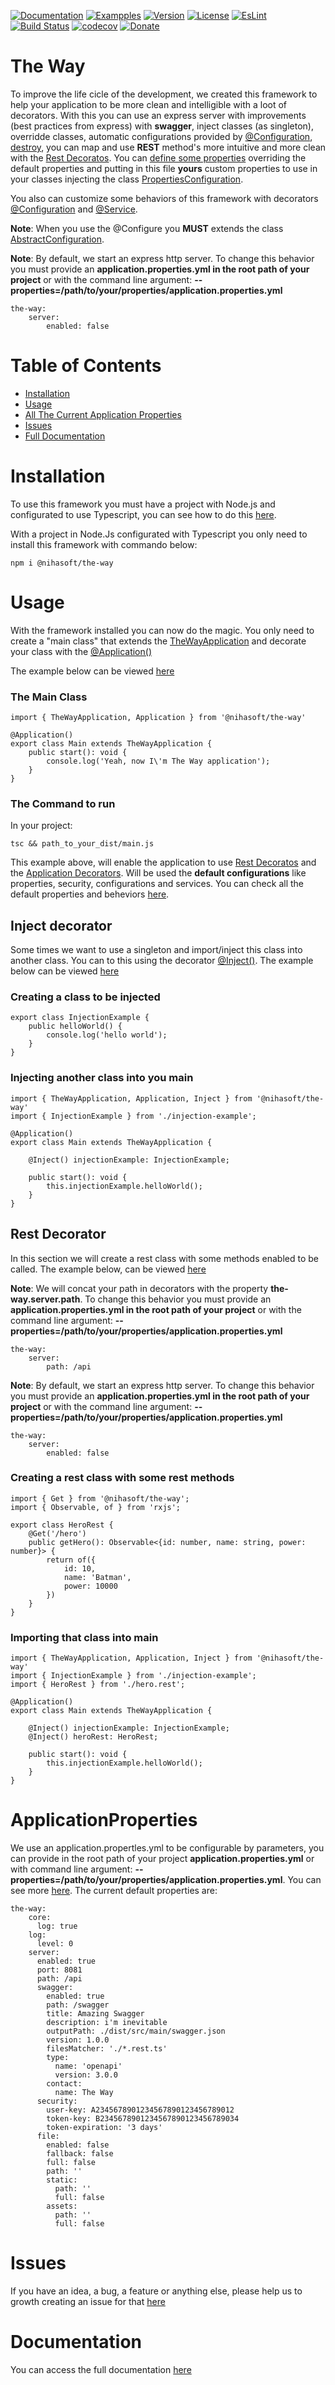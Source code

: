 [![Documentation](https://img.shields.io/badge/Documentation-lightseagreen.svg)](https://nihasoft.github.io/the-way/)
[![Exampples](https://img.shields.io/badge/Examples-lightseagreen.svg)](https://github.com/nihasoft/the-way-examples)
[![Version](https://img.shields.io/badge/Version-0.5.6-lightseagreen.svg)](https://www.npmjs.com/package/@nihasoft/the-way)
[![License](https://img.shields.io/badge/License-MIT-red.svg)](https://raw.githubusercontent.com/nihasoft/the-way/master/LICENSE)
[![EsLint](https://img.shields.io/badge/EsLint-Enabled-green.svg)](https://raw.githubusercontent.com/nihasoft/the-way/master/.eslintrc)
[![Build Status](https://travis-ci.com/nihasoft/the-way.svg?branch=master)](https://travis-ci.com/nihasoft/the-way)
[![codecov](https://codecov.io/gh/nihasoft/the-way/branch/master/graph/badge.svg)](https://codecov.io/gh/nihasoft/the-way)
[![Donate](https://img.shields.io/badge/%24-Donate-blue.svg)](https://nihasoft.github.io/the-way/donate)

# The Way
To improve the life cicle of the development, we created this framework to help your application to be more clean and intelligible with a loot of decorators.
With this you can use an express server with improvements (best practices from express) with **swagger**, inject classes (as singleton), overridde classes, automatic configurations provided by [@Configuration](https://nihasoft.github.io/the-way/guide/application-decorator#configure), [destroy](https://nihasoft.github.io/the-way/guide/core#destroy), you can map and use **REST** method's more intuitive and more clean with the [Rest Decoratos](https://nihasoft.github.io/the-way/guide/rest-decorator). You can [define some properties](https://nihasoft.github.io/the-way/guide/application-properties)  overriding the default properties and putting in this file **yours** custom properties to use in your classes injecting the  class [PropertiesConfiguration](https://nihasoft.github.io/the-way/guide/configurations#properties-configuration).

You also can customize some behaviors of this framework with decorators [@Configuration](https://nihasoft.github.io/the-way/guide/application-decorator#configure) and [@Service](https://nihasoft.github.io/the-way/guide/application-decorator#service).

**Note**: When you use  the @Configure you **MUST** extends the class [AbstractConfiguration](https://nihasoft.github.io/the-way/guide/configurations#abstract-configuration).

**Note**: By default, we start an express http server. To change this behavior you must provide an **application.properties.yml in the root path of your project** or with the command line argument: **--properties=/path/to/your/properties/application.properties.yml**


    the-way:
        server:
            enabled: false

# Table of Contents

- [Installation](#installation)
- [Usage](#usage)
- [All The Current Application Properties](#applicationproperties)
- [Issues](#issues)
- [Full Documentation](#documentation)

# Installation
To use this framework you must have a project with Node.js and configurated to use Typescript, you can see how to do this [here](https://nihasoft.github.io/the-way/guide/fast-setup#tsNode).

With a project in Node.Js configurated with Typescript you only need to install this framework with commando below:

    npm i @nihasoft/the-way

# Usage
With the framework installed you can now do the magic.
You only need to create a "main class" that extends the [TheWayApplication](https://nihasoft.github.io/the-way/guide/core#the-way-application) and decorate your class with the [@Application()](https://nihasoft.github.io/the-way/guide/application-decorator#application)

The example below can be viewed [here](https://nihasoft.github.io/the-way/guide/fast-setup#theWay)

### The Main Class

    import { TheWayApplication, Application } from '@nihasoft/the-way'

    @Application()
    export class Main extends TheWayApplication {
        public start(): void {
            console.log('Yeah, now I\'m The Way application');
        }
    }

### The Command to run

In your project:

    tsc && path_to_your_dist/main.js

This example above, will enable the application to use [Rest Decoratos](https://nihasoft.github.io/the-way/guide/rest-decorator) and the [Application Decorators](https://nihasoft.github.io/the-way/guide/application-decorator). Will be used the **default configurations** like properties, security, configurations and services. You can check all the default properties and beheviors [here](https://nihasoft.github.io/the-way/).

## Inject decorator
Some times we want to use a singleton and import/inject this class into another class. You can to this using the decorator [@Inject()](https://nihasoft.github.io/the-way/guide/application-decorator#inject). The example below can be viewed [here](https://nihasoft.github.io/the-way/guide/fast-setup#injection-example)

### Creating a class to be injected
    export class InjectionExample {
        public helloWorld() {
            console.log('hello world');
        }
    }

### Injecting another class into you main

    import { TheWayApplication, Application, Inject } from '@nihasoft/the-way'
    import { InjectionExample } from './injection-example';

    @Application()
    export class Main extends TheWayApplication {

        @Inject() injectionExample: InjectionExample;

        public start(): void {
            this.injectionExample.helloWorld();
        }
    }


## Rest Decorator
In this section we will create a rest class with some methods enabled to be called. The example below, can be viewed [here](https://nihasoft.github.io/the-way/guide/fast-setup#rest-example)

**Note**: We will concat your path in decorators with the property **the-way.server.path**. To change this behavior you must provide an **application.properties.yml in the root path of your project** or with the command line argument: **--properties=/path/to/your/properties/application.properties.yml**

    the-way:
        server:
            path: /api

**Note**: By default, we start an express http server. To change this behavior you must provide an **application.properties.yml in the root path of your project** or with the command line argument: **--properties=/path/to/your/properties/application.properties.yml**

    the-way:
        server:
            enabled: false

### Creating a rest class with some rest methods

    import { Get } from '@nihasoft/the-way';
    import { Observable, of } from 'rxjs';

    export class HeroRest {
        @Get('/hero')
        public getHero(): Observable<{id: number, name: string, power: number}> {
            return of({
                id: 10,
                name: 'Batman',
                power: 10000
            })
        }
    }

### Importing that class into main

    import { TheWayApplication, Application, Inject } from '@nihasoft/the-way'
    import { InjectionExample } from './injection-example';
    import { HeroRest } from './hero.rest';

    @Application()
    export class Main extends TheWayApplication {

        @Inject() injectionExample: InjectionExample;
        @Inject() heroRest: HeroRest;

        public start(): void {
            this.injectionExample.helloWorld();
        }
    }

# ApplicationProperties

We use an application.propertles.yml to be configurable by parameters, you can provide in the root path of your project **application.properties.yml** or with command line argument: **--properties=/path/to/your/properties/application.properties.yml**. You can see more [here](https://nihasoft.github.io/the-way/guide/application-properties).
The current default properties are:

    the-way:
        core:
          log: true
        log:
          level: 0
        server:
          enabled: true
          port: 8081
          path: /api
          swagger:
            enabled: true
            path: /swagger
            title: Amazing Swagger
            description: i'm inevitable
            outputPath: ./dist/src/main/swagger.json
            version: 1.0.0
            filesMatcher: './*.rest.ts'
            type:
              name: 'openapi'
              version: 3.0.0
            contact:
              name: The Way
          security:
            user-key: A2345678901234567890123456789012
            token-key: B2345678901234567890123456789034
            token-expiration: '3 days'
          file:
            enabled: false
            fallback: false
            full: false
            path: ''
            static: 
              path: ''
              full: false
            assets: 
              path: ''
              full: false

# Issues

If you have an idea, a bug, a feature or anything else, please help us to growth creating an issue for that [here](https://github.com/nihasoft/the-way/issues)

# Documentation 

You can access the full documentation [here](https://nihasoft.github.io/the-way/)
